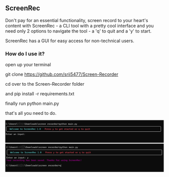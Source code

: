 ## ScreenRec ##

Don't pay for an essential functionality, screen record to your heart's content with ScreenRec - a CLI tool with a pretty cool interface and you need only 2 options to navigate the tool - a 'q' to quit and a 'y' to start.

ScreenRec has a GUI for easy access for non-technical users.

### How do I use it? ###

open up your terminal

git clone https://github.com/srii5477/Screen-Recorder

cd over to the Screen-Recorder folder

and pip install -r requirements.txt

finally run python main.py

that's all you need to do.

![image](./pics/3.png)
![image](./pics/1.png)